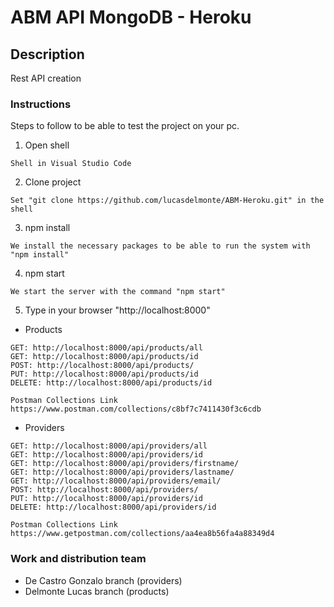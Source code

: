 # ABM API MongoDB - Heroku

## Description

Rest API creation 

### Instructions

Steps to follow to be able to test the project on your pc.

1. Open shell

```
Shell in Visual Studio Code
```

2. Clone project 

```
Set "git clone https://github.com/lucasdelmonte/ABM-Heroku.git" in the shell
```

3. npm install

```
We install the necessary packages to be able to run the system with "npm install" 
```

4. npm start

```
We start the server with the command "npm start" 
```

5. Type in your browser "http://localhost:8000"

- Products

```
GET: http://localhost:8000/api/products/all
GET: http://localhost:8000/api/products/id
POST: http://localhost:8000/api/products/
PUT: http://localhost:8000/api/products/id
DELETE: http://localhost:8000/api/products/id

Postman Collections Link https://www.postman.com/collections/c8bf7c7411430f3c6cdb
```

- Providers

```
GET: http://localhost:8000/api/providers/all
GET: http://localhost:8000/api/providers/id
GET: http://localhost:8000/api/providers/firstname/
GET: http://localhost:8000/api/providers/lastname/
GET: http://localhost:8000/api/providers/email/
POST: http://localhost:8000/api/providers/
PUT: http://localhost:8000/api/providers/id
DELETE: http://localhost:8000/api/providers/id

Postman Collections Link https://www.getpostman.com/collections/aa4ea8b56fa4a88349d4

```

### Work and distribution team

- De Castro Gonzalo branch (providers)
- Delmonte Lucas branch (products)

```

```
